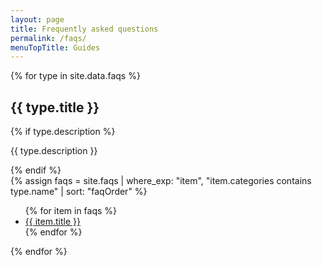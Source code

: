```yaml
---
layout: page
title: Frequently asked questions
permalink: /faqs/
menuTopTitle: Guides
---
```


{% for type in site.data.faqs %}
## {{ type.title }}
<div>
  {% if type.description %}
    <p> {{ type.description }} </p>
  {% endif %}
</div>
  {% assign faqs = site.faqs | where_exp: "item", "item.categories contains type.name" | sort: "faqOrder" %}
<ul>
  {% for item in faqs %}
    <li>
      <a href="{{ item.url }}">{{ item.title }}</a>
    </li>
  {% endfor %}
</ul>
{% endfor %}
<div class="folio-spacer-content"></div>
